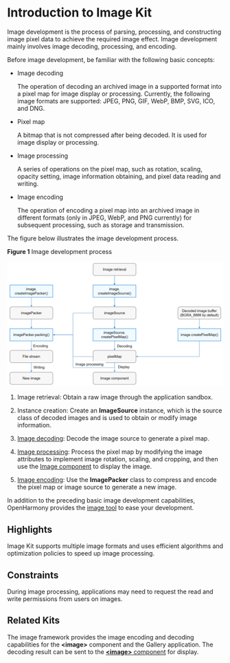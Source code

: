 # Introduction to Image Kit

Image development is the process of parsing, processing, and constructing image pixel data to achieve the required image effect. Image development mainly involves image decoding, processing, and encoding.

Before image development, be familiar with the following basic concepts:

- Image decoding
  
  The operation of decoding an archived image in a supported format into a pixel map for image display or processing. Currently, the following image formats are supported: JPEG, PNG, GIF, WebP, BMP, SVG, ICO, and DNG.

- Pixel map
  
  A bitmap that is not compressed after being decoded. It is used for image display or processing.

- Image processing
  
  A series of operations on the pixel map, such as rotation, scaling, opacity setting, image information obtaining, and pixel data reading and writing.

- Image encoding
  
  The operation of encoding a pixel map into an archived image in different formats (only in JPEG, WebP, and PNG currently) for subsequent processing, such as storage and transmission.

The figure below illustrates the image development process.

**Figure 1** Image development process

![Image development process](figures/image-development-process.png)

1. Image retrieval: Obtain a raw image through the application sandbox.

2. Instance creation: Create an **ImageSource** instance, which is the source class of decoded images and is used to obtain or modify image information.

3. [Image decoding](image-decoding.md): Decode the image source to generate a pixel map.

4. [Image processing](image-transformation.md): Process the pixel map by modifying the image attributes to implement image rotation, scaling, and cropping, and then use the [Image component](../../ui/arkts-graphics-display.md) to display the image.

5. [Image encoding](image-encoding.md): Use the **ImagePacker** class to compress and encode the pixel map or image source to generate a new image.

In addition to the preceding basic image development capabilities, OpenHarmony provides the [image tool](image-tool.md) to ease your development.

## Highlights

Image Kit supports multiple image formats and uses efficient algorithms and optimization policies to speed up image processing.

## Constraints

During image processing, applications may need to request the read and write permissions from users on images.

## Related Kits

The image framework provides the image encoding and decoding capabilities for the **\<image>** component and the Gallery application. The decoding result can be sent to the [**\<image>** component](../../ui/arkts-graphics-display.md) for display.
